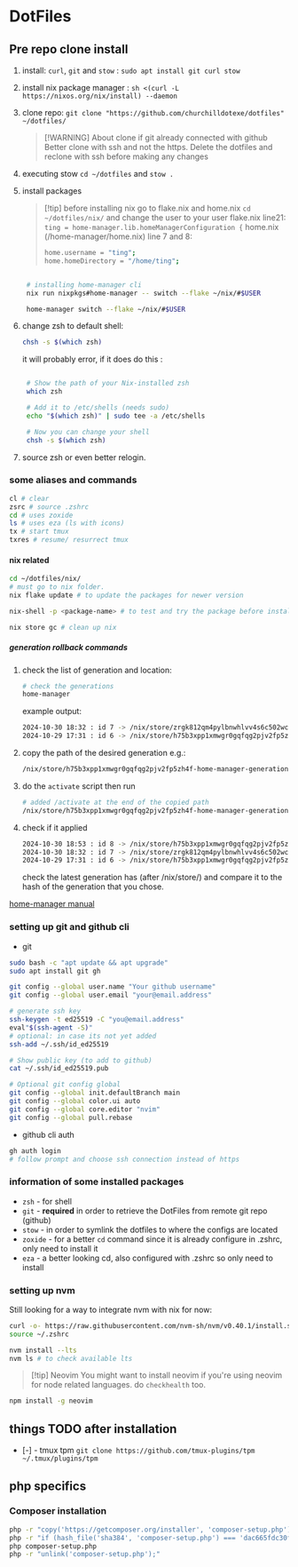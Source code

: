 # DotFiles

## Pre repo clone install

1. install: `curl`, `git` and `stow` : `sudo apt install git curl stow`
2. install nix package manager : `sh <(curl -L https://nixos.org/nix/install) --daemon`
3. clone repo: `git clone "https://github.com/churchilldotexe/dotfiles" ~/dotfiles/`

   > [!WARNING] About clone
   > if git already connected with github
   > Better clone with ssh and not the https.
   > Delete the dotfiles and reclone with ssh before making any changes

4. executing stow `cd ~/dotfiles` and `stow .`
5. install packages

   > [!tip] before installing nix
   > go to flake.nix and home.nix
   > `cd ~/dotfiles/nix/`
   > and change the user to your user
   > flake.nix line21: `ting = home-manager.lib.homeManagerConfiguration {`
   > home.nix (/home-manager/home.nix) line 7 and 8:
   >
   > ```bash
   > home.username = "ting";
   > home.homeDirectory = "/home/ting";
   > ```

   ```bash

    # installing home-manager cli
    nix run nixpkgs#home-manager -- switch --flake ~/nix/#$USER

    home-manager switch --flake ~/nix/#$USER

   ```

6. change zsh to default shell:

   ```bash
   chsh -s $(which zsh)
   ```

   it will probably error, if it does do this :

   ```bash

    # Show the path of your Nix-installed zsh
    which zsh

    # Add it to /etc/shells (needs sudo)
    echo "$(which zsh)" | sudo tee -a /etc/shells

    # Now you can change your shell
    chsh -s $(which zsh)
   ```

7. source zsh or even better relogin.

### some aliases and commands

```bash
cl # clear
zsrc # source .zshrc
cd # uses zoxide
ls # uses eza (ls with icons)
tx # start tmux
txres # resume/ resurrect tmux
```

#### nix related

```bash
cd ~/dotfiles/nix/
# must go to nix folder.
nix flake update # to update the packages for newer version

nix-shell -p <package-name> # to test and try the package before installing it

nix store gc # clean up nix

```

##### generation rollback commands

1. check the list of generation and location:

   ```bash
   # check the generations
   home-manager
   ```

   example output:

   ```bash
   2024-10-30 18:32 : id 7 -> /nix/store/zrgk812qm4pylbnwhlvv4s6c502wchap-home-manager-generation
   2024-10-29 17:31 : id 6 -> /nix/store/h75b3xpp1xmwgr0gqfqg2pjv2fp5zh4f-home-manager-generation
   ```

2. copy the path of the desired generation
   e.g.:

   ```bash
   /nix/store/h75b3xpp1xmwgr0gqfqg2pjv2fp5zh4f-home-manager-generation
   ```

3. do the `activate` script then run

   ```bash
   # added /activate at the end of the copied path
   /nix/store/h75b3xpp1xmwgr0gqfqg2pjv2fp5zh4f-home-manager-generation/activate
   ```

4. check if it applied

   ```bash
   2024-10-30 18:53 : id 8 -> /nix/store/h75b3xpp1xmwgr0gqfqg2pjv2fp5zh4f-home-manager-generation # shame has with id 6
   2024-10-30 18:32 : id 7 -> /nix/store/zrgk812qm4pylbnwhlvv4s6c502wchap-home-manager-generation
   2024-10-29 17:31 : id 6 -> /nix/store/h75b3xpp1xmwgr0gqfqg2pjv2fp5zh4f-home-manager-generation
   ```

   check the latest generation has (after /nix/store/)
   and compare it to the hash of the generation that you chose.

[home-manager manual](https://nix-community.github.io/home-manager/index.xhtml#sec-usage-rollbacks)

<!--TODO: integrate with git-->

### setting up git and github cli

- git

```bash
sudo bash -c "apt update && apt upgrade"
sudo apt install git gh

git config --global user.name "Your github username"
git config --global user.email "your@email.address"

# generate ssh key
ssh-keygen -t ed25519 -C "you@email.address"
eval"$(ssh-agent -S)"
# optional: in case its not yet added
ssh-add ~/.ssh/id_ed25519

# Show public key (to add to github)
cat ~/.ssh/id_ed25519.pub

# Optional git config global
git config --global init.defaultBranch main
git config --global color.ui auto
git config --global core.editor "nvim"
git config --global pull.rebase
```

- github cli auth

```bash
gh auth login
# follow prompt and choose ssh connection instead of https
```

### information of some installed packages

- `zsh` - for shell
- `git` - **required** in order to retrieve the DotFiles from remote git repo (github)
- `stow` - in order to symlink the dotfiles to where the configs are located
- `zoxide` - for a better `cd` command since it is already configure in .zshrc, only need to install it
- `eza` - a better looking cd, also configured with .zshrc so only need to install

### setting up nvm

Still looking for a way to integrate nvm with nix for now:

```bash
curl -o- https://raw.githubusercontent.com/nvm-sh/nvm/v0.40.1/install.sh | bash
source ~/.zshrc

nvm install --lts
nvm ls # to check available lts
```

> [!tip] Neovim
> You might want to install neovim if you're using neovim for node related languages.
> do `checkhealth` too.

```bash
npm install -g neovim
```

## things TODO after installation

- [-] - tmux tpm `git clone https://github.com/tmux-plugins/tpm ~/.tmux/plugins/tpm`

## php specifics

### Composer installation

```bash
php -r "copy('https://getcomposer.org/installer', 'composer-setup.php');"
php -r "if (hash_file('sha384', 'composer-setup.php') === 'dac665fdc30fdd8ec78b38b9800061b4150413ff2e3b6f88543c636f7cd84f6db9189d43a81e5503cda447da73c7e5b6') { echo 'Installer verified'; } else { echo 'Installer corrupt'; unlink('composer-setup.php'); } echo PHP_EOL;"
php composer-setup.php
php -r "unlink('composer-setup.php');"
```
